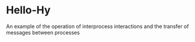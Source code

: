 # Hello-Hy
An example of the operation of interprocess interactions and the transfer of messages between processes
